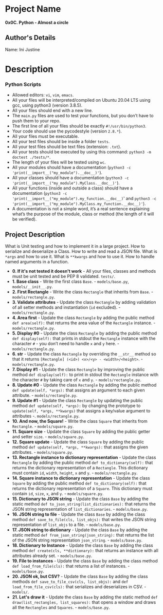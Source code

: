 # Project Name
**0x0C. Python - Almost a circle**

## Author's Details
Name: Ini Justine
# Description

### Python Scripts
*   Allowed editors: `vi`, `vim`, `emacs`.
*   All your files will be interpreted/compiled on Ubuntu 20.04 LTS using gcc, using python3 (version 3.8.5).
*   All your files should end with a new line.
*   The `main.py` files are used to test your functions, but you don’t have to push them to your repo.
*   The first line of all your files should be exactly `#!/usr/bin/python3`.
*   Your code should use the pycodestyle (version `2.8.*`).
*   All your files must be executable.
*   All your test files should be inside a folder `tests`.
*   All your test files should be text files (extension: `.txt`).
*   All your tests should be executed by using this command: `python3 -m doctest ./tests/*`.
*   The length of your files will be tested using `wc`.
*   All your modules should have a documentation (`python3 -c 'print(__import__("my_module").__doc__)'`).
*   All your classes should have a documentation (`python3 -c 'print(__import__("my_module").MyClass.__doc__)'`).
*   All your functions (inside and outside a class) should have a documentation (`python3 -c 'print(__import__("my_module").my_function.__doc__)`' and `python3 -c 'print(__import__("my_module").MyClass.my_function.__doc__)'`).
*   A documentation is not a simple word, it’s a real sentence explaining what’s the purpose of the module, class or method (the length of it will be verified).


## Project Description
What is Unit testing and how to implement it in a large project.
How to serialize and deserialize a Class.
How to write and read a JSON file.
What is `*args` and how to use it.
What is `**kwargs` and how to use it.
How to handle named arguments in a function.


* **0. If it's not tested it doesn't work** - All your files, classes and methods must be unit tested and be PEP 8 validated. `tests/`.
* **1. Base class** - Write the first class `Base`. - `models/base.py`, `models/__init__.py`.
* **2. First Rectangle** - Write the class `Rectangle` that inherits from `Base`. - `models/rectangle.py`.
* **3. Validate attributes** - Update the class `Rectangle` by adding validation of all setter methods and instantiation (`id` excluded). - `models/rectangle.py`.
* **4. Area first** - Update the class `Rectangle` by adding the public method `def area(self):` that returns the area value of the `Rectangle` instance. - `models/rectangle.py`.
* **5. Display #0** - Update the class `Rectangle` by adding the public method `def display(self):` that prints in stdout the `Rectangle` instance with the character `#` - you don’t need to handle `x` and `y` here. - `models/rectangle.py`.
* **6. __str__** - Update the class `Rectangle` by overriding the `__str__` method so that it returns `[Rectangle] (<id>) <x>/<y> - <width>/<height>`. - `models/rectangle.py`.
* **7. Display #1** - Update the class `Rectangle` by improving the public method `def display(self):` to print in stdout the `Rectangle` instance with the character `#` by taking care of `x` and `y`. - `models/rectangle.py`.
* **8. Update #0** - Update the class `Rectangle` by adding the public method `def update(self, *args):` that assigns an argument to each given attribute. - `models/rectangle.py`.
* **9. Update #1** - Update the class `Rectangle` by updating the public method `def update(self, *args):` by changing the prototype to `update(self, *args, **kwargs)` that assigns a key/value argument to attributes -. `models/rectangle.py`.
* **10. And now, the Square!** - Write the class `Square` that inherits from `Rectangle`. - `models/square.py`.
* **11. Square size** - Update the class `Square` by adding the public getter and setter `size`. - `models/square.py`.
* **12. Square update** - Update the class `Square` by adding the public method `def update(self, *args, **kwargs):` that assigns the given attributes. - `models/square.py`.
* **13. Rectangle instance to dictionary representation** - Update the class `Rectangle` by adding the public method `def to_dictionary(self):` that returns the dictionary representation of a `Rectangle`. This dictionary must contain `id`, `width`, `height`, `x` and `y`. - `models/rectangle.py`.
* **14. Square instance to dictionary representation** - Update the class `Square` by adding the public method `def to_dictionary(self):` that returns the dictionary representation of a `Square`. This dictionary must contain `id`, `size`, `x`, and `y`. - `models/square.py`.
* **15. Dictionary to JSON string** - Update the class `Base` by adding the static method `def to_json_string(list_dictionaries):` that returns the JSON string representation of `list_dictionaries`. - `models/base.py`.
* **16. JSON string to file** - Update the class `Base` by adding the class method `def save_to_file(cls, list_objs):` that writes the JSON string representation of `list_objs` to a file. - `models/base.py`.
* **17. JSON string to dictionary** - Update the class `Base` by adding the static method `def from_json_string(json_string):` that returns the list of the JSON string representation `json_string`. - `models/base.py`.
* **18. Dictionary to Instance** - Update the class `Base` by adding the class method `def create(cls, **dictionary):` that returns an instance with all attributes already set. - `models/base.py`.
* **19. File to instances** - Update the class `Base` by adding the class method `def load_from_file(cls):` that returns a list of instances. - `models/base.py`.
* **20. JSON ok, but CSV?** - Update the class `Base` by adding the class methods `def save_to_file_csv(cls, list_objs):` and `def load_from_file_csv(cls):` that serializes and deserializes in CSV. - `models/`.
* **21. Let's draw it** - Update the class `Base` by adding the static method `def draw(list_rectangles, list_squares):` that opens a window and draws all the `Rectangles` and `Squares`. - `models/base.py`.
